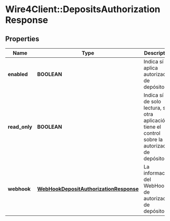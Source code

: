 # Wire4Client::DepositsAuthorizationResponse

## Properties
Name | Type | Description | Notes
------------ | ------------- | ------------- | -------------
**enabled** | **BOOLEAN** | Indica sí se aplica autorización de depósitos | [optional] 
**read_only** | **BOOLEAN** | Indica sí es de solo lectura, sí otra aplicación tiene el control sobre la autorización de depósitos | [optional] 
**webhook** | [**WebHookDepositAuthorizationResponse**](WebHookDepositAuthorizationResponse.md) | La información del WebHook de autorización de depósitos | [optional] 


